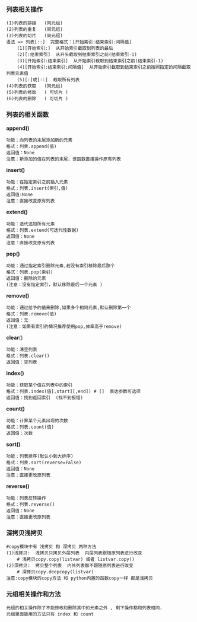 ### 列表相关操作
```
(1)列表的拼接   (同元组)
(2)列表的重复   (同元组)
(3)列表的切片   (同元组)
语法 => 列表[::]  完整格式：[开始索引:结束索引:间隔值]
	(1)[开始索引:]  从开始索引截取到列表的最后
	(2)[:结束索引]  从开头截取到结束索引之前(结束索引-1)
	(3)[开始索引:结束索引]  从开始索引截取到结束索引之前(结束索引-1)
	(4)[开始索引:结束索引:间隔值]  从开始索引截取到结束索引之前按照指定的间隔截取列表元素值
	(5)[:]或[::]  截取所有列表
(4)列表的获取   (同元组)
(5)列表的修改   ( 可切片 )
(6)列表的删除   ( 可切片 )
```

### 列表的相关函数

**append()**

```
功能：向列表的末尾添加新的元素
格式：列表.append(值)
返回值：None
注意：新添加的值在列表的末尾，该函数直接操作原有列表
```

**insert()**

```
功能：在指定索引之前插入元素
格式：列表.insert(索引,值)
返回值:None
注意：直接改变原有列表
```

**extend()**

```
功能：迭代追加所有元素
格式：列表.extend(可迭代性数据)
返回值：None
注意：直接改变原有列表
```

**pop()**

```
功能：通过指定索引删除元素,若没有索引移除最后那个
格式：列表.pop(索引)
返回值：删除的元素
(注意：没有指定索引，默认移除最后一个元素 )
```

**remove()**

```
功能：通过给予的值来删除,如果多个相同元素,默认删除第一个
格式：列表.remove(值)
返回值：无
(注意：如果有索引的情况推荐使用pop,效率高于remove)
```
**clear**()

```
功能：清空列表
格式：列表.clear()
返回值：空列表
```

**index()**

```
功能：获取某个值在列表中的索引
格式：列表.index(值[,start][,end]) # []  表达参数可选项 
返回值：找到返回索引  (找不到报错)
```

**count()**

```
功能：计算某个元素出现的次数
格式：列表.count(值)
返回值：次数
```

**sort()**

```
功能：列表排序(默认小到大排序)
格式：列表.sort(reverse=False)                        
返回值：None
注意：直接更改原列表
```

**reverse()**

```
功能：列表反转操作
格式：列表.reverse()
返回值：None
注意：直接更改原列表
```

### 深拷贝浅拷贝
```
#copy模块中有 浅拷贝 和 深拷贝 两种方法
(1)浅拷贝:  浅拷贝只拷贝外层列表  内层列表跟随原列表进行改变
	# 浅拷贝copy.copy(listvar) 或者 listvar.copy()
(2)深拷贝:  拷贝整个列表  内外列表都不跟随原列表进行改变
	# 深拷贝copy.deepcopy(listvar)
注意:copy模块的copy方法 和 python内置的函数copy一样 都是浅拷贝
```

### 元组相关操作和方法
```
元组的相关操作除了不能修改和删除其中的元素之外 , 剩下操作都和列表相同.
元组里面能用的方法只有 index 和 count 
```